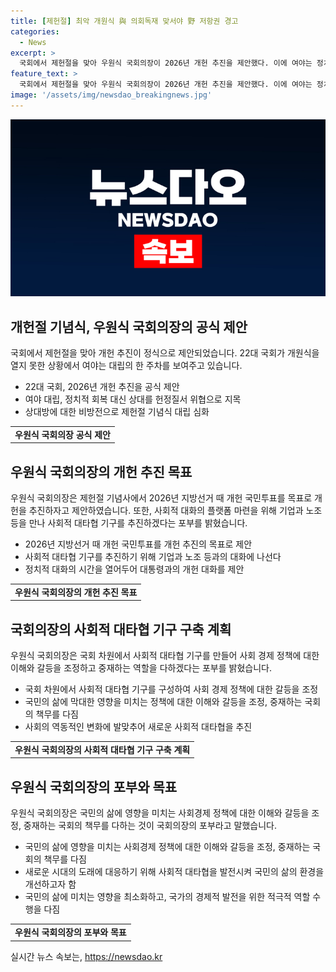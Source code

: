 ```yaml
---
title: [제헌절] 최악 개원식 與 의회독재 맞서야 野 저항권 경고
categories:
  - News
excerpt: >
  국회에서 제헌절을 맞아 우원식 국회의장이 2026년 개헌 추진을 제안했다. 이에 여야는 정치적 대립을 공연히 빚어, 채상병특검법과 윤석열 대통령 탄핵 청원 청문회 문제 등을 놓고 대치하고 있다. 개헌 추진을 두고 여야가 강경한 입장을 보이고 있으며, 국민의 기대와 민생 문제에 대한 책임을 진지하게 다짐하는 등, 국회의 목표와 역할에 대해 이야기하며 국민의 이목을 끌고 있다. 현재 국회의 입법 지원 역량을 언급하며 사회적 대타협, 패키지딜의 기초를 만드는 일에 나설 것을 다짐했다.
feature_text: >
  국회에서 제헌절을 맞아 우원식 국회의장이 2026년 개헌 추진을 제안했다. 이에 여야는 정치적 대립을 공연히 빚어, 채상병특검법과 윤석열 대통령 탄핵 청원 청문회 문제 등을 놓고 대치하고 있다. 개헌 추진을 두고 여야가 강경한 입장을 보이고 있으며, 국민의 기대와 민생 문제에 대한 책임을 진지하게 다짐하는 등, 국회의 목표와 역할에 대해 이야기하며 국민의 이목을 끌고 있다. 현재 국회의 입법 지원 역량을 언급하며 사회적 대타협, 패키지딜의 기초를 만드는 일에 나설 것을 다짐했다.
image: '/assets/img/newsdao_breakingnews.jpg'
---
```


<p><img src="/assets/img/newsdao_breakingnews.jpg" alt="koreaapp 속보" /></p>

<h2 data-ke-size="size26">개헌절 기념식, 우원식 국회의장의 공식 제안</h2>

<p data-ke-size="size16">국회에서 제헌절을 맞아 개헌 추진이 정식으로 제안되었습니다. 22대 국회가 개원식을 열지 못한 상황에서 여야는 대립의 한 주차를 보여주고 있습니다. </p>

<ul>
  <li> 22대 국회, 2026년 개헌 추진을 공식 제안</li>
  <li> 여야 대립, 정치적 회복 대신 상대를 헌정질서 위협으로 지목</li>
  <li> 상대방에 대한 비방전으로 제헌절 기념식 대립 심화</li>
</ul>

<table>
  <tr>
    <td style="text-align: center; height: 17px;"><b>우원식 국회의장 공식 제안</b></td>
  </tr>
</table>

<h2 data-ke-size="size26">우원식 국회의장의 개헌 추진 목표</h2>

<p data-ke-size="size16">우원식 국회의장은 제헌절 기념사에서 2026년 지방선거 때 개헌 국민투표를 목표로 개헌을 추진하자고 제안하였습니다. 또한, 사회적 대화의 플랫폼 마련을 위해 기업과 노조 등을 만나 사회적 대타협 기구를 추진하겠다는 포부를 밝혔습니다.</p>

<ul>
  <li> 2026년 지방선거 때 개헌 국민투표를 개헌 추진의 목표로 제안</li>
  <li> 사회적 대타협 기구를 추진하기 위해 기업과 노조 등과의 대화에 나선다</li>
  <li> 정치적 대화의 시간을 열어두어 대통령과의 개헌 대화를 제안</li>
</ul>

<table>
  <tr>
    <td style="text-align: center; height: 17px;"><b>우원식 국회의장의 개헌 추진 목표</b></td>
  </tr>
</table>

<h2 data-ke-size="size26">국회의장의 사회적 대타협 기구 구축 계획</h2>

<p data-ke-size="size16">우원식 국회의장은 국회 차원에서 사회적 대타협 기구를 만들어 사회 경제 정책에 대한 이해와 갈등을 조정하고 중재하는 역할을 다하겠다는 포부를 밝혔습니다.</p>

<ul>
  <li> 국회 차원에서 사회적 대타협 기구를 구성하여 사회 경제 정책에 대한 갈등을 조정</li>
  <li> 국민의 삶에 막대한 영향을 미치는 정책에 대한 이해와 갈등을 조정, 중재하는 국회의 책무를 다짐</li>
  <li> 사회의 역동적인 변화에 발맞추어 새로운 사회적 대타협을 추진</li>
</ul>

<table>
  <tr>
    <td style="text-align: center; height: 17px;"><b>우원식 국회의장의 사회적 대타협 기구 구축 계획</b></td>
  </tr>
</table>

<h2 data-ke-size="size26">우원식 국회의장의 포부와 목표</h2>

<p data-ke-size="size16">우원식 국회의장은 국민의 삶에 영향을 미치는 사회경제 정책에 대한 이해와 갈등을 조정, 중재하는 국회의 책무를 다하는 것이 국회의장의 포부라고 말했습니다.</p>

<ul>
  <li> 국민의 삶에 영향을 미치는 사회경제 정책에 대한 이해와 갈등을 조정, 중재하는 국회의 책무를 다짐</li>
  <li> 새로운 시대의 도래에 대응하기 위해 사회적 대타협을 발전시켜 국민의 삶의 환경을 개선하고자 함</li>
  <li> 국민의 삶에 미치는 영향을 최소화하고, 국가의 경제적 발전을 위한 적극적 역할 수행을 다짐</li>
</ul>

<table>
  <tr>
    <td style="text-align: center; height: 17px;"><b>우원식 국회의장의 포부와 목표</b></td>
  </tr>
</table>
실시간 뉴스 속보는, <a href="https://newsdao.kr" rel="dofollow">https://newsdao.kr</a>


